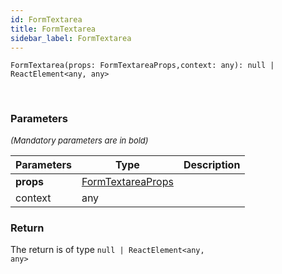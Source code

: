 ```yaml
---
id: FormTextarea
title: FormTextarea
sidebar_label: FormTextarea
---
```


```tsx
FormTextarea(props: FormTextareaProps,context: any): null | ReactElement<any, any>
```
<br/>



### Parameters

<font size="2"><i>(Mandatory parameters are in bold)</i></font>

| Parameters | Type | Description |
| --------- | ---- | ----------- |
| **props** | [FormTextareaProps](/api2/types/FormTextareaProps.md) |  |
| context | any |  |


### Return



The return is of type <code>null | ReactElement<any, any\></code>